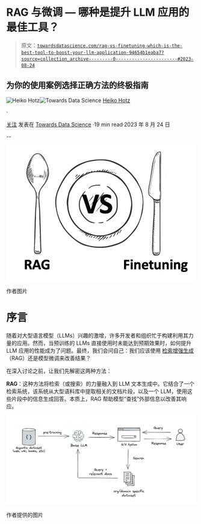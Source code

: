 # RAG 与微调 — 哪种是提升 LLM 应用的最佳工具？

> 原文：[`towardsdatascience.com/rag-vs-finetuning-which-is-the-best-tool-to-boost-your-llm-application-94654b1eaba7?source=collection_archive---------0-----------------------#2023-08-24`](https://towardsdatascience.com/rag-vs-finetuning-which-is-the-best-tool-to-boost-your-llm-application-94654b1eaba7?source=collection_archive---------0-----------------------#2023-08-24)

## 为你的使用案例选择正确方法的终极指南

[](https://heiko-hotz.medium.com/?source=post_page-----94654b1eaba7--------------------------------)![Heiko Hotz](https://heiko-hotz.medium.com/?source=post_page-----94654b1eaba7--------------------------------)[](https://towardsdatascience.com/?source=post_page-----94654b1eaba7--------------------------------)![Towards Data Science](https://towardsdatascience.com/?source=post_page-----94654b1eaba7--------------------------------) [Heiko Hotz](https://heiko-hotz.medium.com/?source=post_page-----94654b1eaba7--------------------------------)

·

[关注](https://medium.com/m/signin?actionUrl=https%3A%2F%2Fmedium.com%2F_%2Fsubscribe%2Fuser%2F993c21f1b30f&operation=register&redirect=https%3A%2F%2Ftowardsdatascience.com%2Frag-vs-finetuning-which-is-the-best-tool-to-boost-your-llm-application-94654b1eaba7&user=Heiko+Hotz&userId=993c21f1b30f&source=post_page-993c21f1b30f----94654b1eaba7---------------------post_header-----------) 发表在 [Towards Data Science](https://towardsdatascience.com/?source=post_page-----94654b1eaba7--------------------------------) ·19 min read·2023 年 8 月 24 日[](https://medium.com/m/signin?actionUrl=https%3A%2F%2Fmedium.com%2F_%2Fvote%2Ftowards-data-science%2F94654b1eaba7&operation=register&redirect=https%3A%2F%2Ftowardsdatascience.com%2Frag-vs-finetuning-which-is-the-best-tool-to-boost-your-llm-application-94654b1eaba7&user=Heiko+Hotz&userId=993c21f1b30f&source=-----94654b1eaba7---------------------clap_footer-----------)

--

[](https://medium.com/m/signin?actionUrl=https%3A%2F%2Fmedium.com%2F_%2Fbookmark%2Fp%2F94654b1eaba7&operation=register&redirect=https%3A%2F%2Ftowardsdatascience.com%2Frag-vs-finetuning-which-is-the-best-tool-to-boost-your-llm-application-94654b1eaba7&source=-----94654b1eaba7---------------------bookmark_footer-----------)![](img/f87aad7c078e00a5f9db9a00ad4debad.png)

作者图片

# 序言

随着对大型语言模型（LLMs）兴趣的激增，许多开发者和组织忙于构建利用其力量的应用。然而，当预训练的 LLMs 直接使用时未能达到预期效果时，如何提升 LLM 应用的性能成为了问题。最终，我们会问自己：我们应该使用 [检索增强生成](https://arxiv.org/abs/2005.11401)（RAG）还是模型微调来改善结果？

在深入讨论之前，让我们先解密这两种方法：

**RAG**：这种方法将检索（或搜索）的力量融入到 LLM 文本生成中。它结合了一个检索系统，该系统从大型语料库中提取相关的文档片段，以及一个 LLM，使用这些片段中的信息生成回答。本质上，RAG 帮助模型“查找”外部信息以改善其响应。

![](img/37f3ba773a6c401ffdd3eead8bdf76b7.png)

作者提供的图片
